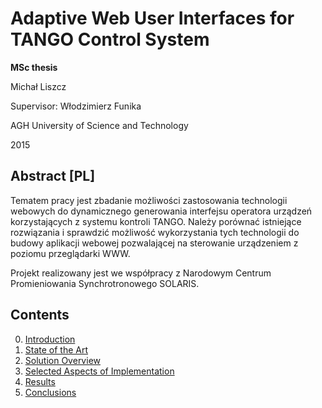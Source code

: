 # Adaptive Web User Interfaces for TANGO Control System

**MSc thesis**

Michał Liszcz

Supervisor: Włodzimierz Funika

AGH University of Science and Technology

2015

## Abstract [PL]

Tematem pracy jest zbadanie możliwości zastosowania technologii webowych
do dynamicznego generowania interfejsu operatora urządzeń korzystających
z systemu kontroli TANGO. Należy porównać istniejące rozwiązania i
sprawdzić możliwość wykorzystania tych technologii do budowy aplikacji
webowej pozwalającej na sterowanie urządzeniem z poziomu przeglądarki WWW.

Projekt realizowany jest we współpracy z Narodowym Centrum
Promieniowania Synchrotronowego SOLARIS.

## Contents

0. [Introduction](chapters/01-introduction.md)
0. [State of the Art](chapters/02-state-of-the-art.md)
0. [Solution Overview](chapters/03-solution-overview.md)
0. [Selected Aspects of Implementation](chapters/04-selected-aspects-of-implementation.md)
0. [Results](chapters/05-results.md)
0. [Conclusions](chapters/06-conclusions.md)

